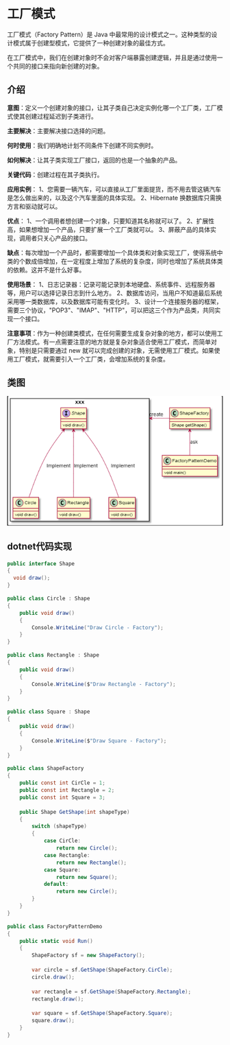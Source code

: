 # 工厂模式

工厂模式（Factory Pattern）是 Java 中最常用的设计模式之一。这种类型的设计模式属于创建型模式，它提供了一种创建对象的最佳方式。

在工厂模式中，我们在创建对象时不会对客户端暴露创建逻辑，并且是通过使用一个共同的接口来指向新创建的对象。

## 介绍

**意图**：定义一个创建对象的接口，让其子类自己决定实例化哪一个工厂类，工厂模式使其创建过程延迟到子类进行。

**主要解决**：主要解决接口选择的问题。

**何时使用**：我们明确地计划不同条件下创建不同实例时。

**如何解决**：让其子类实现工厂接口，返回的也是一个抽象的产品。

**关键代码**：创建过程在其子类执行。

**应用实例**： 1、您需要一辆汽车，可以直接从工厂里面提货，而不用去管这辆汽车是怎么做出来的，以及这个汽车里面的具体实现。 2、Hibernate 换数据库只需换方言和驱动就可以。

**优点**： 1、一个调用者想创建一个对象，只要知道其名称就可以了。 2、扩展性高，如果想增加一个产品，只要扩展一个工厂类就可以。 3、屏蔽产品的具体实现，调用者只关心产品的接口。

**缺点**：每次增加一个产品时，都需要增加一个具体类和对象实现工厂，使得系统中类的个数成倍增加，在一定程度上增加了系统的复杂度，同时也增加了系统具体类的依赖。这并不是什么好事。

**使用场景**： 1、日志记录器：记录可能记录到本地硬盘、系统事件、远程服务器等，用户可以选择记录日志到什么地方。 2、数据库访问，当用户不知道最后系统采用哪一类数据库，以及数据库可能有变化时。 3、设计一个连接服务器的框架，需要三个协议，"POP3"、"IMAP"、"HTTP"，可以把这三个作为产品类，共同实现一个接口。

**注意事项**：作为一种创建类模式，在任何需要生成复杂对象的地方，都可以使用工厂方法模式。有一点需要注意的地方就是复杂对象适合使用工厂模式，而简单对象，特别是只需要通过 new 就可以完成创建的对象，无需使用工厂模式。如果使用工厂模式，就需要引入一个工厂类，会增加系统的复杂度。

## 类图

![1](./img/factory1.png)

## dotnet代码实现

```csharp
public interface Shape
{
  void draw();
}
```

```csharp
public class Circle : Shape
{
    public void draw()
    {
        Console.WriteLine("Draw Circle - Factory");
    }
}
```

```csharp
public class Rectangle : Shape
{
    public void draw()
    {
        Console.WriteLine($"Draw Rectangle - Factory");
    }
}
```

```csharp
public class Square : Shape
{
    public void draw()
    {
        Console.WriteLine($"Draw Square - Factory");
    }
}
```

```csharp
public class ShapeFactory
{
    public const int CirCle = 1;
    public const int Rectangle = 2;
    public const int Square = 3;

    public Shape GetShape(int shapeType)
    {
        switch (shapeType)
        {
            case CirCle:
                return new Circle();
            case Rectangle:
                return new Rectangle();
            case Square:
                return new Square();
            default:
                return new Circle();
        }
    }
}
```

```csharp
public class FactoryPatternDemo
{
    public static void Run()
    {
        ShapeFactory sf = new ShapeFactory();

        var circle = sf.GetShape(ShapeFactory.CirCle);
        circle.draw();
        
        var rectangle = sf.GetShape(ShapeFactory.Rectangle);
        rectangle.draw();

        var square = sf.GetShape(ShapeFactory.Square);
        square.draw();
    }
}
```